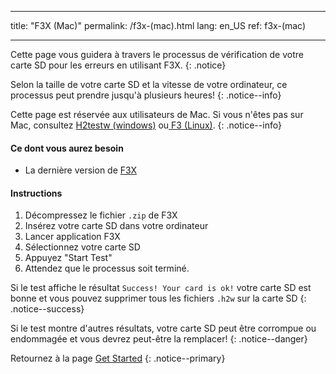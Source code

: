 * * *

title: "F3X (Mac)" permalink: /f3x-(mac).html lang: en_US ref: f3x-(mac)

* * *

Cette page vous guidera à travers le processus de vérification de votre carte SD pour les erreurs en utilisant F3X. {: .notice}

Selon la taille de votre carte SD et la vitesse de votre ordinateur, ce processus peut prendre jusqu'à plusieurs heures! {: .notice--info}

Cette page est réservée aux utilisateurs de Mac. Si vous n'êtes pas sur Mac, consultez [H2testw (windows)](h2testw-(windows)) ou[ F3 (Linux)](f3-(linux)). {: .notice--info}

#### Ce dont vous aurez besoin

* La dernière version de [F3X](https://github.com/insidegui/F3X/releases)

#### Instructions

  1. Décompressez le fichier `.zip` de F3X
  2. Insérez votre carte SD dans votre ordinateur
  3. Lancer application F3X
  4. Sélectionnez votre carte SD
  5. Appuyez "Start Test"
  6. Attendez que le processus soit terminé.

Si le test affiche le résultat `Success! Your card is ok!` votre carte SD est bonne et vous pouvez supprimer tous les fichiers `.h2w` sur la carte SD {: .notice--success}

Si le test montre d'autres résultats, votre carte SD peut être corrompue ou endommagée et vous devrez peut-être la remplacer! {: .notice--danger}

Retournez à la page [Get Started](get-started) {: .notice--primary}